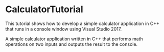 # CalculatorTutorial
This tutorial shows how to develop a simple calculator application in C++ that runs in a console window using Visual Studio 2017.

A simple calculator application written in C++ that performs math operations on two inputs and outputs the result to the console. 
